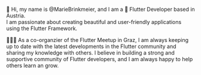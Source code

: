 👋 Hi, my name is @MarieBrinkmeier, and I am a 💙 Flutter Developer based in Austria.<br>
I am passionate about creating beautiful and user-friendly applications using the Flutter Framework.

👩🏽‍💻 As a co-organzier of the Flutter Meetup in Graz, I am always keeping up to date with the latest developments in the Flutter community and sharing my knowledge with others.
I believe in building a strong and supportive community of Flutter developers, and I am always happy to help others learn an grow.

<!---
MarieBrinkmeier/MarieBrinkmeier is a ✨ special ✨ repository because its `README.md` (this file) appears on your GitHub profile.
You can click the Preview link to take a look at your changes.
--->
